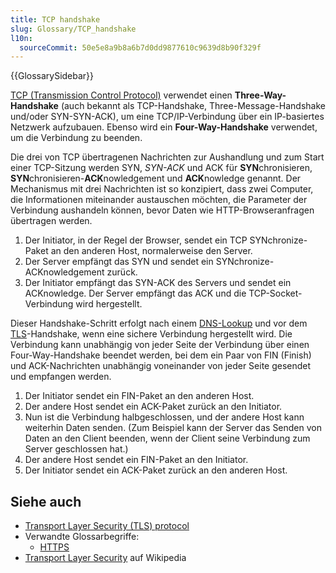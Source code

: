 ```yaml
---
title: TCP handshake
slug: Glossary/TCP_handshake
l10n:
  sourceCommit: 50e5e8a9b8a6b7d0dd9877610c9639d8b90f329f
---
```


{{GlossarySidebar}}

[TCP (Transmission Control Protocol)](/de/docs/Glossary/TCP) verwendet einen **Three-Way-Handshake** (auch bekannt als TCP-Handshake, Three-Message-Handshake und/oder SYN-SYN-ACK), um eine TCP/IP-Verbindung über ein IP-basiertes Netzwerk aufzubauen. Ebenso wird ein **Four-Way-Handshake** verwendet, um die Verbindung zu beenden.

Die drei von TCP übertragenen Nachrichten zur Aushandlung und zum Start einer TCP-Sitzung werden SYN, _SYN-ACK_ und ACK für **SYN**chronisieren, **SYN**chronisieren-**ACK**nowledgement und **ACK**nowledge genannt. Der Mechanismus mit drei Nachrichten ist so konzipiert, dass zwei Computer, die Informationen miteinander austauschen möchten, die Parameter der Verbindung aushandeln können, bevor Daten wie HTTP-Browseranfragen übertragen werden.

1. Der Initiator, in der Regel der Browser, sendet ein TCP SYNchronize-Paket an den anderen Host, normalerweise den Server.
2. Der Server empfängt das SYN und sendet ein SYNchronize-ACKnowledgement zurück.
3. Der Initiator empfängt das SYN-ACK des Servers und sendet ein ACKnowledge. Der Server empfängt das ACK und die TCP-Socket-Verbindung wird hergestellt.

Dieser Handshake-Schritt erfolgt nach einem [DNS-Lookup](/de/docs/Glossary/DNS) und vor dem [TLS](/de/docs/Glossary/TLS)-Handshake, wenn eine sichere Verbindung hergestellt wird. Die Verbindung kann unabhängig von jeder Seite der Verbindung über einen Four-Way-Handshake beendet werden, bei dem ein Paar von FIN (Finish) und ACK-Nachrichten unabhängig voneinander von jeder Seite gesendet und empfangen werden.

1. Der Initiator sendet ein FIN-Paket an den anderen Host.
2. Der andere Host sendet ein ACK-Paket zurück an den Initiator.
3. Nun ist die Verbindung halbgeschlossen, und der andere Host kann weiterhin Daten senden. (Zum Beispiel kann der Server das Senden von Daten an den Client beenden, wenn der Client seine Verbindung zum Server geschlossen hat.)
4. Der andere Host sendet ein FIN-Paket an den Initiator.
5. Der Initiator sendet ein ACK-Paket zurück an den anderen Host.

## Siehe auch

- [Transport Layer Security (TLS) protocol](/de/docs/Web/Security/Transport_Layer_Security)
- Verwandte Glossarbegriffe:
  - [HTTPS](/de/docs/Glossary/HTTPS)
- [Transport Layer Security](https://en.wikipedia.org/wiki/Transport_Layer_Security) auf Wikipedia
